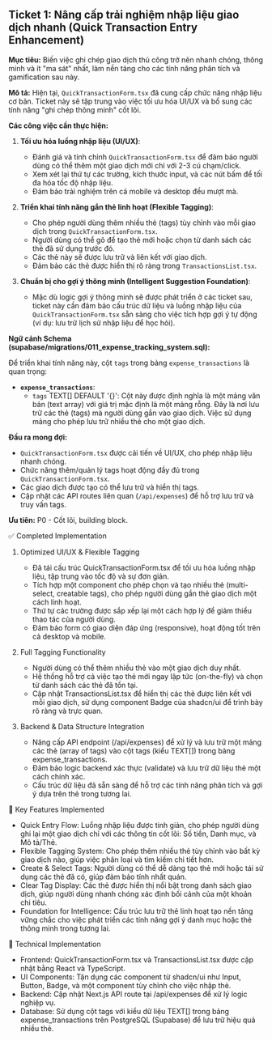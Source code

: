 ## Ticket 1: Nâng cấp trải nghiệm nhập liệu giao dịch nhanh (Quick Transaction Entry Enhancement)

**Mục tiêu:** Biến việc ghi chép giao dịch thủ công trở nên nhanh chóng, thông minh và ít "ma sát" nhất, làm nền tảng cho các tính năng phân tích và gamification sau này.

**Mô tả:**
Hiện tại, `QuickTransactionForm.tsx` đã cung cấp chức năng nhập liệu cơ bản. Ticket này sẽ tập trung vào việc tối ưu hóa UI/UX và bổ sung các tính năng "ghi chép thông minh" cốt lõi.

**Các công việc cần thực hiện:**

1.  **Tối ưu hóa luồng nhập liệu (UI/UX)**:
    - Đánh giá và tinh chỉnh `QuickTransactionForm.tsx` để đảm bảo người dùng có thể thêm một giao dịch mới chỉ với 2-3 cú chạm/click.
    - Xem xét lại thứ tự các trường, kích thước input, và các nút bấm để tối đa hóa tốc độ nhập liệu.
    - Đảm bảo trải nghiệm trên cả mobile và desktop đều mượt mà.

2.  **Triển khai tính năng gắn thẻ linh hoạt (Flexible Tagging)**:
    - Cho phép người dùng thêm nhiều thẻ (tags) tùy chỉnh vào mỗi giao dịch trong `QuickTransactionForm.tsx`.
    - Người dùng có thể gõ để tạo thẻ mới hoặc chọn từ danh sách các thẻ đã sử dụng trước đó.
    - Các thẻ này sẽ được lưu trữ và liên kết với giao dịch.
    - Đảm bảo các thẻ được hiển thị rõ ràng trong `TransactionsList.tsx`.

3.  **Chuẩn bị cho gợi ý thông minh (Intelligent Suggestion Foundation)**:
    - Mặc dù logic gợi ý thông minh sẽ được phát triển ở các ticket sau, ticket này cần đảm bảo cấu trúc dữ liệu và luồng nhập liệu của `QuickTransactionForm.tsx` sẵn sàng cho việc tích hợp gợi ý tự động (ví dụ: lưu trữ lịch sử nhập liệu để học hỏi).

**Ngữ cảnh Schema (supabase/migrations/011_expense_tracking_system.sql):**

Để triển khai tính năng này, cột `tags` trong bảng `expense_transactions` là quan trọng:

- **`expense_transactions`**:
  - `tags` TEXT[] DEFAULT '{}': Cột này được định nghĩa là một mảng văn bản (text array) với giá trị mặc định là một mảng rỗng. Đây là nơi lưu trữ các thẻ (tags) mà người dùng gắn vào giao dịch. Việc sử dụng mảng cho phép lưu trữ nhiều thẻ cho một giao dịch.

**Đầu ra mong đợi:**

- `QuickTransactionForm.tsx` được cải tiến về UI/UX, cho phép nhập liệu nhanh chóng.
- Chức năng thêm/quản lý tags hoạt động đầy đủ trong `QuickTransactionForm.tsx`.
- Các giao dịch được tạo có thể lưu trữ và hiển thị tags.
- Cập nhật các API routes liên quan (`/api/expenses`) để hỗ trợ lưu trữ và truy vấn tags.

**Ưu tiên:** P0 - Cốt lõi, building block.

<!--  -->

✅ Completed Implementation

1.  Optimized UI/UX & Flexible Tagging
    - Đã tái cấu trúc QuickTransactionForm.tsx để tối ưu hóa luồng nhập liệu, tập trung vào tốc độ và sự đơn giản.
    - Tích hợp một component cho phép chọn và tạo nhiều thẻ (multi-select, creatable tags), cho phép người dùng gắn thẻ giao dịch một cách linh hoạt.
    - Thứ tự các trường được sắp xếp lại một cách hợp lý để giảm thiểu thao tác của người dùng.
    - Đảm bảo form có giao diện đáp ứng (responsive), hoạt động tốt trên cả desktop và mobile.

2.  Full Tagging Functionality
    - Người dùng có thể thêm nhiều thẻ vào một giao dịch duy nhất.
    - Hệ thống hỗ trợ cả việc tạo thẻ mới ngay lập tức (on-the-fly) và chọn từ danh sách các thẻ đã tồn tại.
    - Cập nhật TransactionsList.tsx để hiển thị các thẻ được liên kết với mỗi giao dịch, sử dụng component Badge của shadcn/ui để trình bày rõ ràng và
      trực quan.

3.  Backend & Data Structure Integration
    - Nâng cấp API endpoint (/api/expenses) để xử lý và lưu trữ một mảng các thẻ (array of tags) vào cột tags (kiểu TEXT[]) trong bảng
      expense_transactions.
    - Đảm bảo logic backend xác thực (validate) và lưu trữ dữ liệu thẻ một cách chính xác.
    - Cấu trúc dữ liệu đã sẵn sàng để hỗ trợ các tính năng phân tích và gợi ý dựa trên thẻ trong tương lai.

🎯 Key Features Implemented

- Quick Entry Flow: Luồng nhập liệu được tinh giản, cho phép người dùng ghi lại một giao dịch chỉ với các thông tin cốt lõi: Số tiền, Danh mục, và Mô
  tả/Thẻ.
- Flexible Tagging System: Cho phép thêm nhiều thẻ tùy chỉnh vào bất kỳ giao dịch nào, giúp việc phân loại và tìm kiếm chi tiết hơn.
- Create & Select Tags: Người dùng có thể dễ dàng tạo thẻ mới hoặc tái sử dụng các thẻ đã có, giúp đảm bảo tính nhất quán.
- Clear Tag Display: Các thẻ được hiển thị nổi bật trong danh sách giao dịch, giúp người dùng nhanh chóng xác định bối cảnh của một khoản chi tiêu.
- Foundation for Intelligence: Cấu trúc lưu trữ thẻ linh hoạt tạo nền tảng vững chắc cho việc phát triển các tính năng gợi ý danh mục hoặc thẻ thông
  minh trong tương lai.

🔧 Technical Implementation

- Frontend: QuickTransactionForm.tsx và TransactionsList.tsx được cập nhật bằng React và TypeScript.
- UI Components: Tận dụng các component từ shadcn/ui như Input, Button, Badge, và một component tùy chỉnh cho việc nhập thẻ.
- Backend: Cập nhật Next.js API route tại /api/expenses để xử lý logic nghiệp vụ.
- Database: Sử dụng cột tags với kiểu dữ liệu TEXT[] trong bảng expense_transactions trên PostgreSQL (Supabase) để lưu trữ hiệu quả nhiều thẻ.
